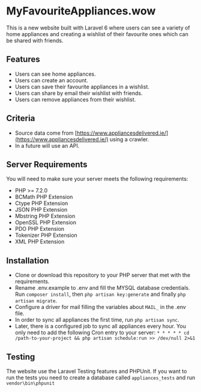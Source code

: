# MyFavouriteAppliances.wow

This is a new website built with Laravel 6 where users can see a variety of home appliances and creating a wishlist of their favourite ones which can be shared with friends.

## Features
- Users can see home appliances.
- Users can create an account.
- Users can save their favourite appliances in a wishlist.
- Users can share by email their wishlist with friends.
- Users can remove appliances from their wishlist.

## Criteria
- Source data come from [https://www.appliancesdelivered.ie/](https://www.appliancesdelivered.ie/) using a crawler.
- In a future will use an API.

## Server Requirements

You will need to make sure your server meets the following requirements:

- PHP >= 7.2.0
- BCMath PHP Extension
- Ctype PHP Extension
- JSON PHP Extension
- Mbstring PHP Extension
- OpenSSL PHP Extension
- PDO PHP Extension
- Tokenizer PHP Extension
- XML PHP Extension

## Installation

- Clone or download this repository to your PHP server that met with the requirements.
- Rename .env.example to .env and fill the MYSQL database credentials.
Run `composer install`, then `php artisan key:generate` and finally `php artisan migrate`.
- Configure a driver for mail filling the variables about `MAIL_` in the .env file. 
- In order to sync all appliances the first time, run `php artisan sync`.
- Later, there is a configured job to sync all appliances every hour. You only need to add the following Cron entry to your server:  `* * * * * cd /path-to-your-project && php artisan schedule:run >> /dev/null 2>&1`

## Testing

The website use the Laravel Testing features and PHPUnit. If you want to run the tests you need to create a database called `appliances_tests` and run `vendor\bin\phpunit`
